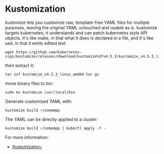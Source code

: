 # Kustomization

kustomize lets you customize raw, template-free YAML files for multiple purposes, leaving the original YAML untouched and usable as is.
kustomize targets kubernetes; it understands and can patch kubernetes style API objects. It's like make, in that what it does is declared in a file, and it's like sed, in that it emits edited text
```
wget https://github.com/kubernetes-sigs/kustomize/releases/download/kustomize%2Fv4.5.3/kustomize_v4.5.3_linux_amd64.tar.gz
```
then extract it:

```
tar zxf kustomize_v4.5.3_linux_amd64.tar.gz
```
move binary files to bin:

```
sudo mv kustomize /usr/local/bin
```
Generate customized YAML with:

```
kustomize build ~/someApp
```
The YAML can be directly applied to a cluster:

```
kustomize build ~/someApp | kubectl apply -f -
```
For more information:
* [Kustomization:](https://github.com/kubernetes-sigs/kustomize)
